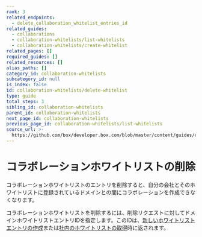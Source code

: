 ```yaml
---
rank: 3
related_endpoints:
  - delete_collaboration_whitelist_entries_id
related_guides:
  - collaborations
  - collaboration-whitelists/list-whitelists
  - collaboration-whitelists/create-whitelist
related_pages: []
required_guides: []
related_resources: []
alias_paths: []
category_id: collaboration-whitelists
subcategory_id: null
is_index: false
id: collaboration-whitelists/delete-whitelist
type: guide
total_steps: 3
sibling_id: collaboration-whitelists
parent_id: collaboration-whitelists
next_page_id: collaboration-whitelists
previous_page_id: collaboration-whitelists/list-whitelists
source_url: >-
  https://github.com/box/developer.box.com/blob/master/content/guides/collaboration-whitelists/delete-whitelist.md
---
```

<!-- alex disable whitelist -->

# コラボレーションホワイトリストの削除

コラボレーションホワイトリストのエントリを削除すると、自分の会社とそのホワイトリストに登録されているドメインとの間にコラボレーションを作成できなくなります。

コラボレーションホワイトリストを削除するには、削除リクエストに対してドメインホワイトリストエントリIDを指定します。このIDは、[新しいホワイトリストエントリの作成][create]または[社内のホワイトリストの取得][list]時に返されます。

<Samples id="delete_collaboration_whitelist_entries_id">

</Samples>

[create]: guide://collaboration-whitelists/create-whitelist

[list]: guide://collaboration-whitelists/list-whitelists
